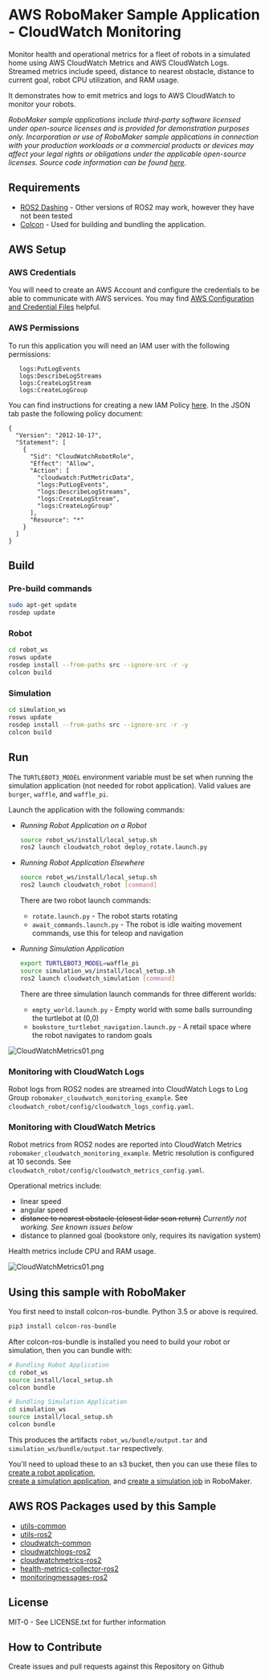 # AWS RoboMaker Sample Application - CloudWatch Monitoring

Monitor health and operational metrics for a fleet of robots in a simulated home using AWS CloudWatch Metrics and AWS CloudWatch Logs. Streamed metrics include speed, distance to nearest obstacle, distance to current goal, robot CPU utilization, and RAM usage.  

It demonstrates how to emit metrics and logs to AWS CloudWatch to monitor your robots.

_RoboMaker sample applications include third-party software licensed under open-source licenses and is provided for demonstration purposes only. Incorporation or use of RoboMaker sample applications in connection with your production workloads or a commercial products or devices may affect your legal rights or obligations under the applicable open-source licenses. Source code information can be found [here](https://s3.console.aws.amazon.com/s3/buckets/robomaker-applications-us-east-1-72fc243f9355/cloudwatch/?region=us-east-1)._


## Requirements

- [ROS2 Dashing](https://index.ros.org//doc/ros2/Installation/Dashing) - Other versions of ROS2 may work, however they have not been tested
- [Colcon](https://colcon.readthedocs.io/en/released/user/installation.html) - Used for building and bundling the application. 

## AWS Setup

### AWS Credentials
You will need to create an AWS Account and configure the credentials to be able to communicate with AWS services. You may find [AWS Configuration and Credential Files](https://docs.aws.amazon.com/cli/latest/userguide/cli-config-files.html) helpful.

### AWS Permissions
To run this application you will need an IAM user with the following permissions:
```
   logs:PutLogEvents
   logs:DescribeLogStreams 
   logs:CreateLogStream 
   logs:CreateLogGroup
```
  
You can find instructions for creating a new IAM Policy [here](https://docs.aws.amazon.com/IAM/latest/UserGuide/access_policies_create.html#access_policies_create-start). In the JSON tab paste the following policy document:

```
{
  "Version": "2012-10-17",
  "Statement": [
    {
      "Sid": "CloudWatchRobotRole",
      "Effect": "Allow",
      "Action": [
        "cloudwatch:PutMetricData",
        "logs:PutLogEvents",
        "logs:DescribeLogStreams",
        "logs:CreateLogStream",
        "logs:CreateLogGroup"
      ],
      "Resource": "*"
    }
  ]
}
```

## Build

### Pre-build commands

```bash
sudo apt-get update
rosdep update
```

### Robot

```bash
cd robot_ws
rosws update
rosdep install --from-paths src --ignore-src -r -y
colcon build
```

### Simulation

```bash
cd simulation_ws
rosws update
rosdep install --from-paths src --ignore-src -r -y
colcon build
```

## Run

The `TURTLEBOT3_MODEL` environment variable must be set when running the simulation application (not needed for robot application). Valid values are `burger`, `waffle`, and `waffle_pi`.

Launch the application with the following commands:

- *Running Robot Application on a Robot*
    ```bash
    source robot_ws/install/local_setup.sh
    ros2 launch cloudwatch_robot deploy_rotate.launch.py
    ```

- *Running Robot Application Elsewhere*
    ```bash
    source robot_ws/install/local_setup.sh
    ros2 launch cloudwatch_robot [command]
    ```
    There are two robot launch commands:
    - `rotate.launch.py` - The robot starts rotating  
    - `await_commands.launch.py` - The robot is idle waiting movement commands, use this for teleop and navigation


- *Running Simulation Application*
    ```bash
    export TURTLEBOT3_MODEL=waffle_pi
    source simulation_ws/install/local_setup.sh
    ros2 launch cloudwatch_simulation [command]
    ```
    There are three simulation launch commands for three different worlds:
    - `empty_world.launch.py` - Empty world with some balls surrounding the turtlebot at (0,0)
    - `bookstore_turtlebot_navigation.launch.py` - A retail space where the robot navigates to random goals

![CloudWatchMetrics01.png](docs/images/BookstoreRVizPlan01.png)

### Monitoring with CloudWatch Logs
Robot logs from ROS2 nodes are streamed into CloudWatch Logs to Log Group `robomaker_cloudwatch_monitoring_example`. See `cloudwatch_robot/config/cloudwatch_logs_config.yaml`.

### Monitoring with CloudWatch Metrics
Robot metrics from ROS2 nodes are reported into CloudWatch Metrics `robomaker_cloudwatch_monitoring_example`. Metric resolution is configured at 10 seconds. See `cloudwatch_robot/config/cloudwatch_metrics_config.yaml`.

Operational metrics include:
- linear speed
- angular speed
- ~~distance to nearest obstacle (closest lidar scan return)~~ *Currently not working. See known issues below*
- distance to planned goal (bookstore only, requires its navigation system)

Health metrics include CPU and RAM usage.

![CloudWatchMetrics01.png](docs/images/CloudWatchMetrics01.png)

## Using this sample with RoboMaker

You first need to install colcon-ros-bundle. Python 3.5 or above is required. 

```bash
pip3 install colcon-ros-bundle
```

After colcon-ros-bundle is installed you need to build your robot or simulation, then you can bundle with:

```bash
# Bundling Robot Application
cd robot_ws
source install/local_setup.sh
colcon bundle

# Bundling Simulation Application
cd simulation_ws
source install/local_setup.sh
colcon bundle
```

This produces the artifacts `robot_ws/bundle/output.tar` and `simulation_ws/bundle/output.tar` respectively. 

You'll need to upload these to an s3 bucket, then you can use these files to 
[create a robot application](https://docs.aws.amazon.com/robomaker/latest/dg/create-robot-application.html),  
[create a simulation application](https://docs.aws.amazon.com/robomaker/latest/dg/create-simulation-application.html), 
and [create a simulation job](https://docs.aws.amazon.com/robomaker/latest/dg/create-simulation-job.html) in RoboMaker.

## AWS ROS Packages used by this Sample

- [utils-common](https://github.com/aws-robotics/utils-common)
- [utils-ros2](https://github.com/aws-robotics/utils-ros2)
- [cloudwatch-common](https://github.com/aws-robotics/cloudwatch-common)
- [cloudwatchlogs-ros2](https://github.com/aws-robotics/cloudwatchlogs-ros2)
- [cloudwatchmetrics-ros2](https://github.com/aws-robotics/cloudwatchmetrics-ros2)
- [health-metrics-collector-ros2](https://github.com/aws-robotics/health-metrics-collector-ros2)
- [monitoringmessages-ros2](https://github.com/aws-robotics/monitoringmessages-ros2)

## License

MIT-0 - See LICENSE.txt for further information

## How to Contribute

Create issues and pull requests against this Repository on Github



